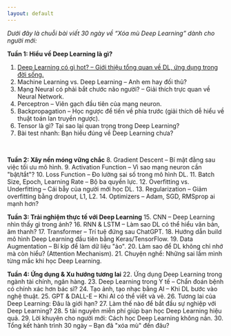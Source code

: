 ```yaml
---
layout: default
---
```



_Dưới đây là chuỗi bài viết 30 ngày về “Xóa mù Deep Learning” dành cho người mới:_
</br>

**Tuần 1: Hiểu về Deep Learning là gì?**
1.	[Deep Learning có gì hot? – Giới thiệu tổng quan về DL, ứng dụng trong đời sống.](./another-page.html) </br>
2.	Machine Learning vs. Deep Learning – Anh em hay đối thủ?
3.	Mạng Neural có phải bắt chước não người? – Giải thích trực quan về Neural Network.
4.	Perceptron – Viên gạch đầu tiên của mạng neuron.
5.	Backpropagation – Học ngược để tiến về phía trước (giải thích dễ hiểu về thuật toán lan truyền ngược).
6.	Tensor là gì? Tại sao lại quan trọng trong Deep Learning?
7.	Bài test nhanh: Bạn hiểu đúng về Deep Learning chưa?
</br>

**Tuần 2: Xây nền móng vững chắc**
8.	Gradient Descent – Bí mật đằng sau việc tối ưu mô hình.
9.	Activation Function – Vì sao mạng neuron cần "bật/tắt"?
10.	Loss Function – Đo lường sai số trong mô hình DL.
11.	Batch Size, Epoch, Learning Rate – Bộ ba quyền lực.
12.	Overfitting vs. Underfitting – Cái bẫy của người mới học DL.
13.	Regularization – Giảm overfitting bằng dropout, L1, L2.
14.	Optimizers – Adam, SGD, RMSprop ai mạnh hơn?
</br>

**Tuần 3: Trải nghiệm thực tế với Deep Learning**
15.	CNN – Deep Learning nhìn thấy gì trong ảnh?
16.	RNN & LSTM – Làm sao DL có thể hiểu văn bản, âm thanh?
17.	Transformer – Trí tuệ đứng sau ChatGPT.
18.	Hướng dẫn build mô hình Deep Learning đầu tiên bằng Keras/TensorFlow.
19.	Data Augmentation – Bí kíp để làm dữ liệu "ảo".
20.	Làm sao để DL không chỉ nhớ mà còn hiểu? (Attention Mechanism).
21.	Chuyện nghề: Những sai lầm mình từng mắc khi học Deep Learning.
</br>

**Tuần 4: Ứng dụng & Xu hướng tương lai**
22.	Ứng dụng Deep Learning trong ngành tài chính, ngân hàng.
23.	Deep Learning trong Y tế – Chẩn đoán bệnh có chính xác hơn bác sĩ?
24.	Tạo ảnh, tạo nhạc bằng AI – Khi DL bước vào nghệ thuật.
25.	GPT & DALL-E – Khi AI có thể viết và vẽ.
26.	Tương lai của Deep Learning: Đâu là giới hạn?
27.	Làm thế nào để bắt đầu sự nghiệp với Deep Learning?
28.	5 tài nguyên miễn phí giúp bạn học Deep Learning hiệu quả.
29.	Lời khuyên cho người mới: Cách học Deep Learning không nản.
30.	Tổng kết hành trình 30 ngày – Bạn đã "xóa mù" đến đâu?


